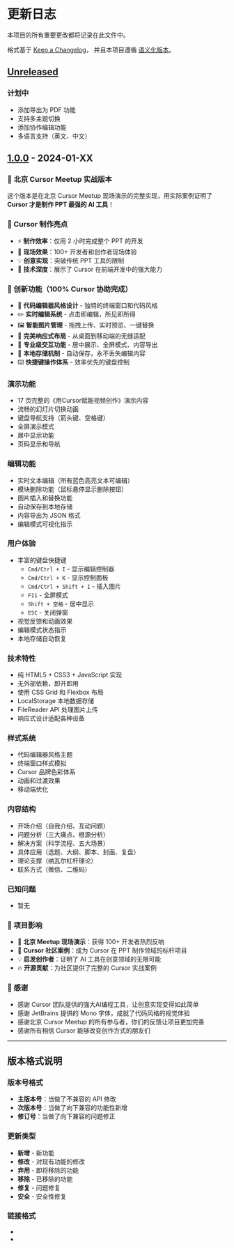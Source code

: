 # 更新日志

本项目的所有重要更改都将记录在此文件中。

格式基于 [Keep a Changelog](https://keepachangelog.com/zh-CN/1.0.0/)，
并且本项目遵循 [语义化版本](https://semver.org/lang/zh-CN/)。

## [Unreleased]

### 计划中
- 添加导出为 PDF 功能
- 支持多主题切换
- 添加协作编辑功能
- 多语言支持（英文、中文）

## [1.0.0] - 2024-01-XX

### 🎉 北京 Cursor Meetup 实战版本

这个版本是在北京 Cursor Meetup 现场演示的完整实现，用实际案例证明了 **Cursor 才是制作 PPT 最强的 AI 工具**！

### 🚀 Cursor 制作亮点
- ⚡ **制作效率**：仅用 2 小时完成整个 PPT 的开发
- 🎯 **现场效果**：100+ 开发者和创作者现场体验
- 💡 **创意实现**：突破传统 PPT 工具的限制
- 🔧 **技术深度**：展示了 Cursor 在前端开发中的强大能力

### 🎨 创新功能（100% Cursor 协助完成）
- 🎨 **代码编辑器风格设计** - 独特的终端窗口和代码风格
- ✏️ **实时编辑系统** - 点击即编辑，所见即所得
- 🖼️ **智能图片管理** - 拖拽上传、实时预览、一键替换
- 📱 **完美响应式布局** - 从桌面到移动端的无缝适配
- 🔧 **专业级交互功能** - 居中展示、全屏模式、内容导出
- 💾 **本地存储机制** - 自动保存，永不丢失编辑内容
- ⌨️ **快捷键操作体系** - 效率优先的键盘控制

### 演示功能
- 17 页完整的《用Cursor赋能视频创作》演示内容
- 流畅的幻灯片切换动画
- 键盘导航支持（箭头键、空格键）
- 全屏演示模式
- 居中显示功能
- 页码显示和导航

### 编辑功能
- 实时文本编辑（所有蓝色高亮文本可编辑）
- 模块删除功能（鼠标悬停显示删除按钮）
- 图片插入和替换功能
- 自动保存到本地存储
- 内容导出为 JSON 格式
- 编辑模式可视化指示

### 用户体验
- 丰富的键盘快捷键
  - `Cmd/Ctrl + I` - 显示编辑控制器
  - `Cmd/Ctrl + K` - 显示控制面板
  - `Cmd/Ctrl + Shift + I` - 插入图片
  - `F11` - 全屏模式
  - `Shift + 空格` - 居中显示
  - `ESC` - 关闭弹窗
- 视觉反馈和动画效果
- 编辑模式状态指示
- 本地存储自动恢复

### 技术特性
- 纯 HTML5 + CSS3 + JavaScript 实现
- 无外部依赖，即开即用
- 使用 CSS Grid 和 Flexbox 布局
- LocalStorage 本地数据存储
- FileReader API 处理图片上传
- 响应式设计适配各种设备

### 样式系统
- 代码编辑器风格主题
- 终端窗口样式模拟
- Cursor 品牌色彩体系
- 动画和过渡效果
- 移动端优化

### 内容结构
- 开场介绍（自我介绍、互动问题）
- 问题分析（三大痛点、根源分析）
- 解决方案（科学流程、五大场景）
- 具体应用（选题、大纲、脚本、封面、复盘）
- 理论支撑（纳瓦尔杠杆理论）
- 联系方式（微信、二维码）

### 已知问题
- 暂无

### 🎯 项目影响
- 🎤 **北京 Meetup 现场演示**：获得 100+ 开发者热烈反响
- 🌟 **Cursor 社区案例**：成为 Cursor 在 PPT 制作领域的标杆项目
- 💡 **启发创作者**：证明了 AI 工具在创意领域的无限可能
- 🔥 **开源贡献**：为社区提供了完整的 Cursor 实战案例

### 🙏 感谢
- 感谢 Cursor 团队提供的强大AI编程工具，让创意实现变得如此简单
- 感谢 JetBrains 提供的 Mono 字体，成就了代码风格的视觉体验
- 感谢北京 Cursor Meetup 的所有参与者，你们的反馈让项目更加完善
- 感谢所有相信 Cursor 能够改变创作方式的朋友们

---

## 版本格式说明

### 版本号格式
- **主版本号**：当做了不兼容的 API 修改
- **次版本号**：当做了向下兼容的功能性新增
- **修订号**：当做了向下兼容的问题修正

### 更新类型
- **新增** - 新功能
- **修改** - 对现有功能的修改
- **弃用** - 即将移除的功能
- **移除** - 已移除的功能
- **修复** - 问题修复
- **安全** - 安全性修复

### 链接格式
- [Unreleased]: https://github.com/yourusername/cursor-ppt-presentation/compare/v1.0.0...HEAD
- [1.0.0]: https://github.com/yourusername/cursor-ppt-presentation/releases/tag/v1.0.0 